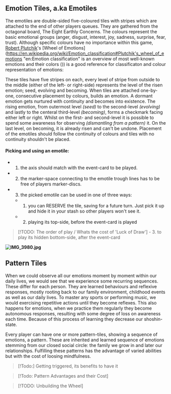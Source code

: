 ## Emotion Tiles, a.ka Emotiles

The emotiles are double-sided five-coloured tiles with stripes which are attached to the end of other players queues. They are gathered from the octagonal board, The Eight Earthly Concerns. The colours represent the basic emotional groups (anger, disgust, interest, joy, sadness, surprise, fear, trust). Although specific colours have no importance within this game, [Robert Plutchik](https://en.wikipedia.org/wiki/Robert_Plutchik "en:Robert Plutchik")'s [Wheel of Emotions](https://en.wikipedia.org/wiki/Emotion_classification#Plutchik's_wheel_of_emotions "en:Emotion classification" is an overview of most well-known emotions and their colors ()) is a good reference for classificaton and colour representation of emotions:

These tiles have five stripes on each, every level of stripe from outside to the middle (either of the left- or right-side) represents the level of the risen emotion; seed, evolving and becoming. When tiles are attached one-by-one, consecutive placement by colours, builds an emotion. A dormant emotion gets nurtured with continuity and becomes into existence. The rising emotion, from outermost level *(seed)* to the second-level *(evolving)* and lastly to the centeral third-level  *(becoming)*, forms a checkmark facing either left or right. Whilst on the first- and second-level it is possible to spend some awareness for observing *(dismantling from a pattern)* it. On the last level, on becoming, it is already risen and can't be undone. Placement of the emotiles should follow the continuity of colours and tiles with no continuity shouldn't be placed.

#### Picking and using an emotile:
- 1. the axis should match with the event-card to be played.
- 2. the marker-space connecting to the emotile trough lines has to be free of players marker-discs.
- 3. the picked emotile can be used in one of three ways:
	- 1. you can RESERVE the tile, saving for a future turn. Just pick it up and hide it in your stash so other players won't see it.
	- 2. playing its top-side, before the event-card is played
> [!TODO: The order of play / Whats the cost of 'Luck of Draw']
> 		- 3. to play its hidden bottom-side, after the event-card

**![IMG_3980.jpg](https://lh4.googleusercontent.com/hNA2vhttknLQZXBEEKvIKuMGE4JXWeeb34zalbLBrJUy8Ery5cFY_i_2Ma4M7HSk6ttxZ3ReZIv4oTic-L44LHutrzTGNVWoBs9-kVD12qwP89oDXoAE_kihcNYgPmUunFJBrUTMJkp9dKb-miJsdg)**
## Pattern Tiles

When we could observe all our emotions moment by moment within our daily lives, we would see that we experience some recurring sequences. These differ for each person. They are learned behaviours and reflexive responses, mostly rooting back to our family environment, childhood events as well as our daily lives. To master any sports or performing music, we would exercising repetitive actions until they become reflexes. This also happens for emotions, when we practice them regularly they become autonomous responses, resulting with some degree of loss on awareness each time. Because of this process of learning they decrease our shoshin-state.

Every player can have one or more pattern-tiles, showing a sequence of emotions, a pattern. These are inherited and learned sequence of emotions stemming from our closed social circle: the family we grow in and later our relationships. Fulfilling these patterns has the advantage of varied abilities but with the cost of loosing mindfulness.

> [!Todo:] Getting triggered, its benefits to have it

> [!Todo: Pattern Advantages and their Cost] 

> [!TODO: Unbuilding the Wheel]
